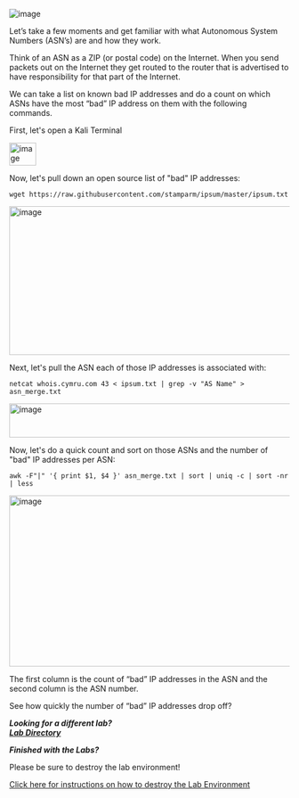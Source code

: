 
![image](https://github.com/user-attachments/assets/068fae26-6e8f-402f-ad69-63a4e6a1f59e)


Let’s take a few moments and get familiar with what Autonomous System Numbers (ASN’s) are and how they work.

Think of an ASN as a ZIP (or postal code) on the Internet.  When you send packets out on the Internet they get routed to the router that is advertised to have responsibility for that part of the Internet. 

We can take a list on known bad IP addresses and do a count on which ASNs have the most “bad” IP address on them with the following commands.

First, let's open a Kali Terminal

<img width="48" height="41" alt="image" src="https://github.com/user-attachments/assets/56b5f591-451a-4477-a28b-9a34efb12d68" />



Now, let's pull down an open source list of "bad" IP addresses:

`wget https://raw.githubusercontent.com/stamparm/ipsum/master/ipsum.txt`

<img width="643" height="267" alt="image" src="https://github.com/user-attachments/assets/5980ff3a-6f5e-4a01-b5b4-2028c5bbc5cc" />


Next, let's pull the ASN each of those IP addresses is associated with:

`netcat whois.cymru.com 43 < ipsum.txt | grep -v "AS Name" > asn_merge.txt`

<img width="634" height="61" alt="image" src="https://github.com/user-attachments/assets/ad5e97d0-e605-41c0-91c9-80000085f6b4" />


Now, let's do a quick count and sort on those ASNs and the number of "bad" IP addresses per ASN:

`awk -F"|" '{ print $1, $4 }' asn_merge.txt | sort | uniq -c | sort -nr | less`

<img width="765" height="307" alt="image" src="https://github.com/user-attachments/assets/9e3ce640-3ff3-4d5f-b42a-30e373844c79" />


The first column is the count of “bad” IP addresses in the ASN and the second column is the ASN number.

See how quickly the number of “bad” IP addresses drop off?  

<b><i>Looking for a different lab? </br>[Lab Directory](/IntroClassFiles/navigation.md)</i></b>

***Finished with the Labs?***

Please be sure to destroy the lab environment!

[Click here for instructions on how to destroy the Lab Environment](/IntroClassFiles/Tools/IntroClass/LabDestruction/labdestruction.md)



